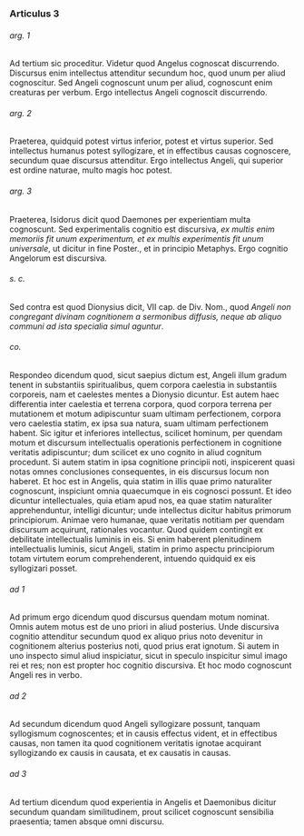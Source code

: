 ### Articulus 3

###### arg. 1
Ad tertium sic proceditur. Videtur quod Angelus cognoscat discurrendo. Discursus enim intellectus attenditur secundum hoc, quod unum per aliud cognoscitur. Sed Angeli cognoscunt unum per aliud, cognoscunt enim creaturas per verbum. Ergo intellectus Angeli cognoscit discurrendo.

###### arg. 2
Praeterea, quidquid potest virtus inferior, potest et virtus superior. Sed intellectus humanus potest syllogizare, et in effectibus causas cognoscere, secundum quae discursus attenditur. Ergo intellectus Angeli, qui superior est ordine naturae, multo magis hoc potest.

###### arg. 3
Praeterea, Isidorus dicit quod Daemones per experientiam multa cognoscunt. Sed experimentalis cognitio est discursiva, *ex multis enim memoriis fit unum experimentum, et ex multis experimentis fit unum universale*, ut dicitur in fine Poster., et in principio Metaphys. Ergo cognitio Angelorum est discursiva.

###### s. c.
Sed contra est quod Dionysius dicit, VII cap. de Div. Nom., quod *Angeli non congregant divinam cognitionem a sermonibus diffusis, neque ab aliquo communi ad ista specialia simul aguntur*.

###### co.
Respondeo dicendum quod, sicut saepius dictum est, Angeli illum gradum tenent in substantiis spiritualibus, quem corpora caelestia in substantiis corporeis, nam et caelestes mentes a Dionysio dicuntur. Est autem haec differentia inter caelestia et terrena corpora, quod corpora terrena per mutationem et motum adipiscuntur suam ultimam perfectionem, corpora vero caelestia statim, ex ipsa sua natura, suam ultimam perfectionem habent. Sic igitur et inferiores intellectus, scilicet hominum, per quendam motum et discursum intellectualis operationis perfectionem in cognitione veritatis adipiscuntur; dum scilicet ex uno cognito in aliud cognitum procedunt. Si autem statim in ipsa cognitione principii noti, inspicerent quasi notas omnes conclusiones consequentes, in eis discursus locum non haberet. Et hoc est in Angelis, quia statim in illis quae primo naturaliter cognoscunt, inspiciunt omnia quaecumque in eis cognosci possunt. Et ideo dicuntur intellectuales, quia etiam apud nos, ea quae statim naturaliter apprehenduntur, intelligi dicuntur; unde intellectus dicitur habitus primorum principiorum. Animae vero humanae, quae veritatis notitiam per quendam discursum acquirunt, rationales vocantur. Quod quidem contingit ex debilitate intellectualis luminis in eis. Si enim haberent plenitudinem intellectualis luminis, sicut Angeli, statim in primo aspectu principiorum totam virtutem eorum comprehenderent, intuendo quidquid ex eis syllogizari posset.

###### ad 1
Ad primum ergo dicendum quod discursus quendam motum nominat. Omnis autem motus est de uno priori in aliud posterius. Unde discursiva cognitio attenditur secundum quod ex aliquo prius noto devenitur in cognitionem alterius posterius noti, quod prius erat ignotum. Si autem in uno inspecto simul aliud inspiciatur, sicut in speculo inspicitur simul imago rei et res; non est propter hoc cognitio discursiva. Et hoc modo cognoscunt Angeli res in verbo.

###### ad 2
Ad secundum dicendum quod Angeli syllogizare possunt, tanquam syllogismum cognoscentes; et in causis effectus vident, et in effectibus causas, non tamen ita quod cognitionem veritatis ignotae acquirant syllogizando ex causis in causata, et ex causatis in causas.

###### ad 3
Ad tertium dicendum quod experientia in Angelis et Daemonibus dicitur secundum quandam similitudinem, prout scilicet cognoscunt sensibilia praesentia; tamen absque omni discursu.

